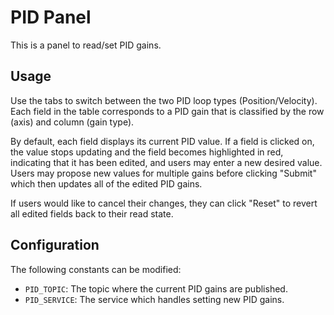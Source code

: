 # PID Panel
This is a panel to read/set PID gains.

## Usage
Use the tabs to switch between the two PID loop types (Position/Velocity).
Each field in the table corresponds to a PID gain that is classified by the row (axis) and column (gain type).

By default, each field displays its current PID value. If a field is clicked on, the value stops updating and the field becomes highlighted in red, indicating that it has been edited, and users may enter a new desired value.
Users may propose new values for multiple gains before clicking "Submit" which then updates all of the edited PID gains.

If users would like to cancel their changes, they can click "Reset" to revert all edited fields back to their read state.

## Configuration
The following constants can be modified:
- `PID_TOPIC`: The topic where the current PID gains are published.
- `PID_SERVICE`: The service which handles setting new PID gains.